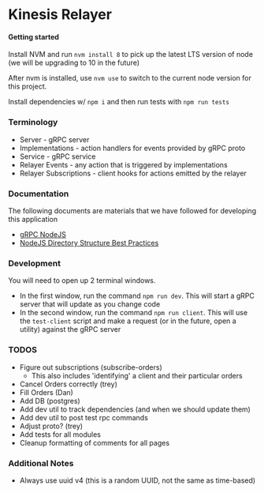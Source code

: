 # Kinesis Relayer

#### Getting started

Install NVM and run `nvm install 8` to pick up the latest LTS version of node (we will be upgrading to 10 in the future)

After nvm is installed, use `nvm use` to switch to the current node version for this project.

Install dependencies w/ `npm i` and then run tests with `npm run tests`

### Terminology

- Server - gRPC server
- Implementations - action handlers for events provided by gRPC proto
- Service - gRPC service
- Relayer Events - any action that is triggered by implementations
- Relayer Subscriptions - client hooks for actions emitted by the relayer

### Documentation

The following documents are materials that we have followed for developing this application

- [gRPC NodeJS](https://grpc.io/grpc/node/grpc.Server.html#addService)
- [NodeJS Directory Structure Best Practices](https://blog.risingstack.com/node-hero-node-js-project-structure-tutorial/)

### Development

You will need to open up 2 terminal windows.

- In the first window, run the command `npm run dev`. This will start a gRPC server that will update as you change code
- In the second window, run the command `npm run client`. This will use the `test-client` script and make a request (or in the future, open a utility) against the gRPC server

### TODOS

- Figure out subscriptions (subscribe-orders)
  - This also includes 'identifying' a client and their particular orders
- Cancel Orders correctly (trey)
- Fill Orders (Dan)
- Add DB (postgres)
- Add dev util to track dependencies (and when we should update them)
- Add dev util to post test rpc commands
- Adjust proto? (trey)
- Add tests for all modules
- Cleanup formatting of comments for all pages

### Additional Notes

- Always use uuid v4 (this is a random UUID, not the same as time-based)
